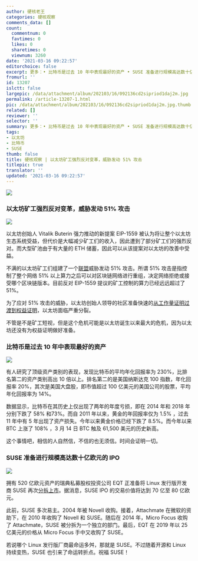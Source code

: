```yaml
---
author: 硬核老王
categories: 硬核观察
comments_data: []
count:
  commentnum: 0
  favtimes: 0
  likes: 0
  sharetimes: 0
  viewnum: 3260
date: '2021-03-16 09:22:57'
editorchoice: false
excerpt: 更多：• 比特币是过去 10 年中表现最好的资产 • SUSE 准备进行规模高达数十亿欧元的 IPO
fromurl: ''
id: 13207
islctt: false
largepic: /data/attachment/album/202103/16/092136cd2sipriod1daj2m.jpg
permalink: /article-13207-1.html
pic: /data/attachment/album/202103/16/092136cd2sipriod1daj2m.jpg.thumb.jpg
related: []
reviewer: ''
selector: ''
summary: 更多：• 比特币是过去 10 年中表现最好的资产 • SUSE 准备进行规模高达数十亿欧元的 IPO
tags:
- 以太坊
- 比特币
- SUSE
thumb: false
title: 硬核观察 | 以太坊矿工强烈反对变革，威胁发动 51% 攻击
titlepic: true
translator: ''
updated: '2021-03-16 09:22:57'
---
```


![](/data/attachment/album/202103/16/092136cd2sipriod1daj2m.jpg)


### 以太坊矿工强烈反对变革，威胁发动 51% 攻击


![](/data/attachment/album/202103/16/092147tbefjembo0iwtf5p.png)


以太坊创始人 Vitalik Buterin 强力推动的新提案 EIP-1559 被认为将让整个以太坊生态系统受益，但代价是大幅减少矿工们的收入，因此遭到了部分矿工们的强烈反对。而大型矿池由于有大量的 ETH 储蓄，因此可以从该提案对以太坊的改善中受益。


不满的以太坊矿工们组建了一个[联盟](https://stopeip1559.org/ "https://stopeip1559.org/")威胁发动 51% 攻击。所谓 51% 攻击是指控制了整个网络 51% 以上算力之后可以对区块链网络进行重组，决定网络拒绝或接受哪个区块链版本。目前反对 EIP-1559 提议的矿工控制的算力已经远远超过了 51%。


为了应对 51% 攻击的威胁，以太坊创始人领导的社区准备快速的[从工作量证明过渡到权益证明](https://our.status.im/vitalik-escalates-eth-2-0-merge-as-miners-plan-a-51-attack/ "https://our.status.im/vitalik-escalates-eth-2-0-merge-as-miners-plan-a-51-attack/")，以太坊面临严重分裂。


不管是不是矿工短视，但是这个危机可能是以太坊诞生以来最大的危机，因为以太坊还没有为权益证明做好准备。


### 比特币是过去 10 年中表现最好的资产


![](/data/attachment/album/202103/16/092214h1yn1zfri10kky6f.jpg)


有人研究了顶级资产类别的表现，发现比特币的平均年化回报率为 230%，比排名第二的资产类别高出 10 倍以上。排名第二的是美国纳斯达克 100 指数，年化回报率 20%，其次是美国大盘股，即市值超过 100 亿美元的美国公司的股票，平均年化回报率为 14%。


数据显示，比特币在其历史上仅出现了两年的年度亏损，即在 2014 年和 2018 年分别下跌了 58% 和73%。而自 2011 年以来，黄金的年回报率仅为 1.5% ，过去 11 年中有 5 年出现了资产损失。今年以来黄金价格已经下跌了 8.5%。而今年以来 BTC 上涨了 108% ，3 月 14 日 BTC 触及 61,500 美元的历史新高。


这个事情吧，相信的人自然信，不信的也无须信。时间会证明一切。


### SUSE 准备进行规模高达数十亿欧元的 IPO


![](/data/attachment/album/202103/16/092225zyxkyt3gkxztkky3.jpg)


拥有 520 亿欧元资产的瑞典私募股权投资公司 EQT 正准备将 Linux 发行版开发商 SUSE 再次[分拆上市](https://www.zdnet.com/article/suse-prepares-for-multi-billion-euro-ipo/ "https://www.zdnet.com/article/suse-prepares-for-multi-billion-euro-ipo/")。据消息，SUSE IPO 的交易价值将达到 70 亿至 80 亿欧元。


此前，SUSE 多次易主。2004 年被 Novell 收购。接着，Attachmate 在微软的资助下，在 2010 年收购了 Novell 和 SUSE。随后在 2014 年，Micro Focus 收购了 Attachmate，SUSE 被分拆为一个独立的部门。最后，EQT 在 2019 年以 25 亿美元的价格从 Micro Focus 手中又收购了 SUSE。


若说哪个 Linux 发行版厂商最命运多舛，那就是 SUSE。不过随着开源和 Linux 持续变热，SUSE 也引来了命运转折点。祝福 SUSE！